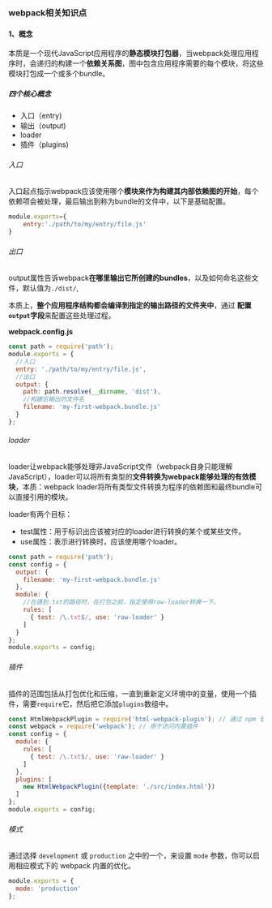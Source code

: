 ### webpack相关知识点

#### 1、概念

本质是一个现代JavaScript应用程序的**静态模块打包器**，当webpack处理应用程序时，会递归的构建一个**依赖关系图**，图中包含应用程序需要的每个模块，将这些模块打包成一个或多个bundle。

##### 四个核心概念

* 入口（entry)
* 输出（output)
* loader
* 插件（plugins)

###### 入口

入口起点指示webpack应该使用哪个**模块来作为构建其内部依赖图的开始**，每个依赖项会被处理，最后输出到称为bundle的文件中，以下是基础配置。

```javascript
module.exports={
    entry:'./path/to/my/entry/file.js'
}
```

###### 出口

output属性告诉webpack**在哪里输出它所创建的bundles**，以及如何命名这些文件，默认值为`./dist/`,

本质上，**整个应用程序结构都会编译到指定的输出路径的文件夹中**，通过 **配置`output`字段**来配置这些处理过程。

**webpack.config.js**

```javascript
const path = require('path');
module.exports = {
  //入口
  entry: './path/to/my/entry/file.js',
  //出口
  output: {
    path: path.resolve(__dirname, 'dist'),
    //构建后输出的文件名
    filename: 'my-first-webpack.bundle.js'
  }
};
```

###### loader

loader让webpack能够处理非JavaScript文件（webpack自身只能理解JavaScript），loader可以将所有类型的**文件转换为webpack能够处理的有效模块**，本质：webpack loader将所有类型文件转换为程序的依赖图和最终bundle可以直接引用的模块。

loader有两个目标：

* test属性：用于标识出应该被对应的loader进行转换的某个或某些文件。
* use属性：表示进行转换时，应该使用哪个loader。

```javascript
const path = require('path');
const config = {
  output: {
    filename: 'my-first-webpack.bundle.js'
  },
  module: {
    //在遇到.txt的路径时，在打包之前，指定使用raw-loader转换一下。
    rules: [
      { test: /\.txt$/, use: 'raw-loader' }
    ]
  }
};
module.exports = config;
```

###### 插件

插件的范围包括从打包优化和压缩，一直到重新定义环境中的变量，使用一个插件，需要`require`它，然后把它添加`plugins`数组中。

```javascript
const HtmlWebpackPlugin = require('html-webpack-plugin'); // 通过 npm 安装
const webpack = require('webpack'); // 用于访问内置插件
const config = {
  module: {
    rules: [
      { test: /\.txt$/, use: 'raw-loader' }
    ]
  },
  plugins: [
    new HtmlWebpackPlugin({template: './src/index.html'})
  ]
};
module.exports = config;
```

###### 模式

通过选择 `development` 或 `production` 之中的一个，来设置 `mode` 参数，你可以启用相应模式下的 webpack 内置的优化。

```javascript
module.exports = {
  mode: 'production'
};
```



